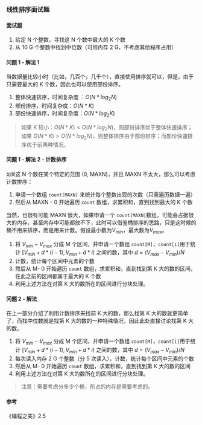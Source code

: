 ### 线性排序面试题

#### 面试题

1. 给定 N 个整数，寻找这 N 个数中最大的 K 个数
2. 从 10 G 个整数中找到中位数（可用内存 2 G，不考虑其他程序占用）

#### 问题 1 - 解法 1

当数据量比较小时（比如，几百个，几千个），直接使用排序就可以，但是，由于只需要最大的 K 个数，因此也可以使用部份排序。

1. 整体快速排序，时间复杂度 ：$O(N*log_2 N)$
2. 部份排序，时间复杂度：$O(N*K)$
3. 部份快速排序，时间复杂度：$O(N*log_2 K)$

> 如果 K 较小：$O(N*K) < O(N*log_2 N)$，则部份排序优于整体快速排序；如果 $O(N*K) > O(N*log_2 N)$，则整体排序由于部份排序；而部份快速排序优于前两种情况。

#### 问题 1 - 解法 2 - 计数排序

`如果`这 N 个数在某个特定的范围 (0, MAXN)，并且 MAXN 不太大，那么可以考虑计数排序：
1. 申请一个数组 `count[MAXN]` 来统计每个整数出现的次数（只需遍历数据一遍）
2. 然后从 MAXN - 0 开始遍历 `count` 数组，求累积和，直到找到最大的 K 个数


当然，也很有可能 MAXN 很大，如果申请一个 `count[MAXN]`数组，可能会占据很大的内存，甚至内存中可能都放不下，此时可以借鉴桶排序的思路，只是这时候的桶不用来排序，而是用来计数。假设最小数为$V_{min}$，最大数为$V_{max}$。

1. 将 $V_{min} - V_{max}$ 分成 M 个区间，并申请一个数组 `count[M]`，`count[i]`用于统计 $[V_{min}+d*(i-1), V_{min}+d*i)$ 之间的数，其中 $d=(V_{max} - V_{min})/N$
2. 计数，统计每个区间中元素的个数
3. 然后从 M- 0 开始遍历 `count` 数组，求累积和，直到找到第 K 大的数的区间，在此之前的区间都属于最大的 K 个数
4. 利用上述方法在对第 K 大的数所在的区间进行分块处理。

#### 问题 2 - 解法

在上一部分介绍了利用计数排序来找前 K 大的数，那么找第 K 大的数就更简单了，而找中位数就是找第 K 大的数的一种特殊情况，因此此处直接讨论找第 K 大的数。

1. 将 $V_{min} - V_{max}$ 分成 M 个区间，并申请一个数组 `count[M]`，`count[i]`用于统计 $[V_{min}+d*(i-1), V_{min}+d*i)$ 之间的数，其中 $d=(V_{max} - V_{min})/N$
2. 每次读入内存 2 G 个整数（分 5 次读入），计数，统计每个区间中元素的个数
3. 然后从 M- 0 开始遍历 `count` 数组，求累积和，直到找到第 K 大的数的区间
4. 利用上述方法在对第 K 大的数所在的区间进行分块处理。

> 注意：需要考虑分多少个桶，所占的内存是需要考虑的。

#### 参考

《编程之美》2.5
